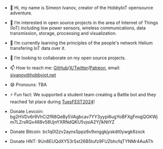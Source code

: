 - 👋 Hi, my name is Simeon Ivanov, creator of the HobbyIoT opensource adventure.
- 👀 I’m interested in open source projects in the area of Internet of Things (IoT) including low power sensors, wireless communications, data transmission, storage, processing and visualization.
- 🌱 I’m currently learning the principles of the people's network Helium transfering IoT data over it.
- 💞️ I’m looking to collaborate on my open source projects.
- 📫 How to reach me: [GitHub](https://github.com/hobbyiot)/[X/Twitter](https://x.com/HobbyIoT)/[Patreon](https://www.patreon.com/HobbyIoT), email: sivanov@hobbyiot.net
- 😄 Pronouns: TBA
- ⚡ Fun fact: We supported a student team creating a Battle bot and they reached 1st place during [TuesFEST2024](https://tuesfest.bg/projects/category/battlebot)!

- Donate Levcoin:  bg2HVDv6r9VhCi2fR8QeBy5VAgbcav7YY3yypi6ugYoBFXgFmqjQGKWjm7LZrsRQx488v58UjnYXRNdQKU5vjsiA2Yj1kNtYZ
- Donate Bitcoin:  bc1q0l2zv2ayns5ppz6v9xnggkjyskdt0ywgk6zsck
- Donate HNT:      9Un8EUQdXY53rSst26B5tufz9FUZbhcfqTYNMr4AuATh

<!---
hobbyiot/hobbyiot is a ✨ special ✨ repository because its `README.md` (this file) appears on your GitHub profile.
You can click the Preview link to take a look at your changes.
--->

